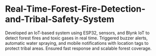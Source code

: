 # Real-Time-Forest-Fire-Detection-and-Tribal-Safety-System
Developed an IoT-based system using ESP32, sensors, and Blynk IoT to detect forest fires and toxic gases in real time. Triggered buzzer alerts, automatic water spraying, and mobile notifications with location tags to protect tribal areas. Ensured fast response and scalable forest coverage.
